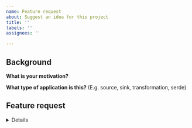 ```yaml
---
name: Feature request
about: Suggest an idea for this project
title: ''
labels: ''
assignees: ''

---
```


## Background

**What is your motivation?**

**What type of application is this?** (E.g. source, sink, transformation, serde)

## Feature request

<details here>
